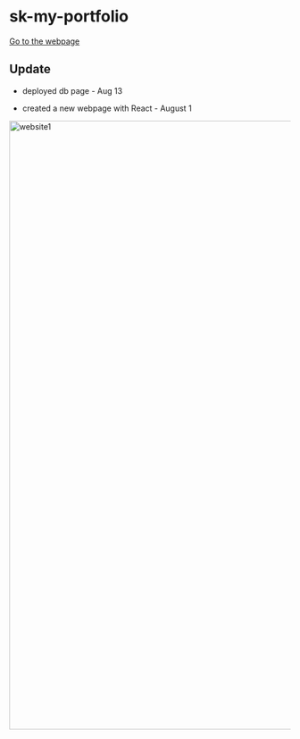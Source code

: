 # sk-my-portfolio
<a href="https://sk-my-portfolio.com">Go to the webpage</a>

## Update 
- deployed db page - Aug 13

- created a new webpage with React - August 1

<img width="1090" alt="website1" src="https://github.com/skura-00/sk-my-portfolio/assets/105990444/a29df0a1-eaa7-47a4-8739-4fd3d84e836f">
